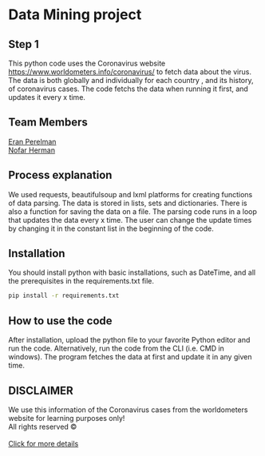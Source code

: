 # Data Mining project
## Step 1
This python code uses the Coronavirus website https://www.worldometers.info/coronavirus/ to fetch data about the virus. The data is both globally and individually for each country , and its history, of coronavirus cases. The code fetchs the data when running it first, and updates it every x time.

## Team Members
[Eran Perelman](https://github.com/EranPer/ "Eran Perelman's GitHub")<br/>
[Nofar Herman](https://github.com/nofr "Nofar Herman's GitHub")<br/>

## Process explanation
We used requests, beautifulsoup and lxml platforms for creating functions of data parsing. The data is stored in lists, sets and dictionaries. There is also a function for saving the data on a file. The parsing code runs in a loop that updates the data every x time. The user can change the update times by changing it in the constant list in the beginning of the code.

## Installation
You should install python with basic installations, such as DateTime, and all the prerequisites in the requirements.txt file.
```bash
pip install -r requirements.txt
```

## How to use the code
After installation, upload the python file to your favorite Python editor and run the code. Alternatively, run the code from the CLI (i.e. CMD in windows). The program fetches the data at first and update it in any given time.

## DISCLAIMER
We use this information of the Coronavirus cases from the worldometers website for learning purposes only!
<br />All rights reserved ©
<br /><br />[Click for more details](https://www.shorturl.at/bqACD "The motivation")
